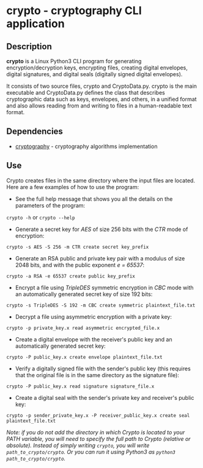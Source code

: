 crypto - cryptography CLI application
=====================================

Description
-----------
**crypto** is a Linux Python3 CLI program for generating encryption/decryption keys, encrypting files, creating digital envelopes, digital signatures, and digital seals (digitally signed digital envelopes). 
    
It consists of two source files, crypto and CryptoData.py. crypto is the main executable and CryptoData.py defines the class that describes cryptographic data such as keys, envelopes, and others, in a unified format and also allows reading from and writing to files in a human-readable text format.

Dependencies
------------
* [cryptography] - cryptography algorithms implementation

Use
---
Crypto creates files in the same directory where the input files are located.
Here are a few examples of how to use the program:

* See the full help message that shows you all the details on the parameters of the program:    

`crypto -h` or `crypto --help`

* Generate a secret key for _AES_ of size 256 bits with the _CTR_ mode of encryption:

`crypto -s AES -S 256 -m CTR create secret key_prefix`

* Generate an RSA public and private key pair with a modulus of size 2048 bits, and with the public exponent _e = 65537_:

`crypto -a RSA -e 65537 create public key_prefix`

* Encrypt a file using _TripleDES_ symmetric encryption in _CBC_ mode with an automatically generated secret key of size 192 bits:

`crypto -s TripleDES -S 192 -m CBC create symmetric plaintext_file.txt`

* Decrypt a file using asymmetric encryption with a private key:

`crypto -p private_key.x read asymmetric encrypted_file.x`

* Create a digital envelope with the receiver's public key and an automatically generated secret key:

`crypto -P public_key.x create envelope plaintext_file.txt`

* Verify a digitally signed file with the sender's public key (this requires that the original file is in the same directory as the signature file):

`crypto -P public_key.x read signature signature_file.x`

* Create a digital seal with the sender's private key and receiver's public key:

`crypto -p sender_private_key.x -P receiver_public_key.x create seal plaintext_file.txt`

_Note: if you do not add the directory in which Crypto is located to your PATH variable, you will need to specify the full path to Crypto (relative or absolute). Instead of simply writing `crypto`, you will write `path_to_crypto/crypto`. Or you can run it using Python3 as `python3 path_to_crypto/crypto`._

  [cryptography]: <https://pypi.org/project/cryptography/>

